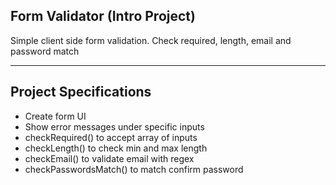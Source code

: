 ## Form Validator (Intro Project)

Simple client side form validation. Check required, length, email and password match

---

## Project Specifications

- Create form UI
- Show error messages under specific inputs
- checkRequired() to accept array of inputs
- checkLength() to check min and max length
- checkEmail() to validate email with regex
- checkPasswordsMatch() to match confirm password
